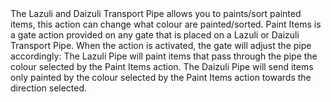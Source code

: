 <lore>
The Lazuli and Daizuli Transport Pipe allows you to paints/sort painted items, this action can change what colour are painted/sorted.
</lore>
<no_lore>
Paint Items is a gate action provided on any gate that is placed on a Lazuli or Daizuli Transport Pipe.
</no_lore>

<chapter name="Requirements"/>
When the action is activated, the gate will adjust the pipe accordingly:
The Lazuli Pipe will paint items that pass through the pipe the colour selected by the Paint Items action.
The Daizuli Pipe will send items only painted by the colour selected by the Paint Items action towards the direction selected.

<link to="buildcrafttransport:pipe/items_lapis"/>
<link to="buildcrafttransport:pipe/items_daizuli"/>